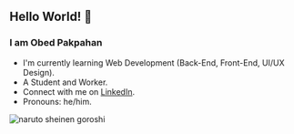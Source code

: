 ## Hello World! 👋

### I am Obed Pakpahan
- I'm currently learning Web Development (Back-End, Front-End, UI/UX Design).
- A Student and Worker.
- Connect with me on [LinkedIn](https://www.linkedin.com/in/opvbed/).
- Pronouns: he/him.

![naruto sheinen goroshi](https://media0.giphy.com/media/v1.Y2lkPTc5MGI3NjExZW85cjd0OTBsNjJsbzJucDMxOWk2dWM2MnN3bmh1NzV0ZXA4OHVkdyZlcD12MV9pbnRlcm5hbF9naWZfYnlfaWQmY3Q9Zw/esj9GdT1FB1mw/giphy.gif)